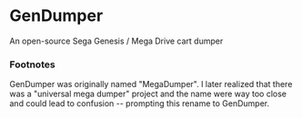 # GenDumper
An open-source Sega Genesis / Mega Drive cart dumper

### Footnotes

GenDumper was originally named "MegaDumper". I later realized that there was a "universal mega dumper" project and the name were way too close and could lead to confusion -- prompting this rename to GenDumper.
